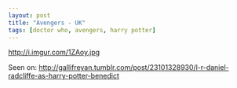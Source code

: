 ```yaml
---
layout: post
title: "Avengers - UK"
tags: [doctor who, avengers, harry potter]
---
```


http://i.imgur.com/1ZAoy.jpg

Seen on: http://gallifreyan.tumblr.com/post/23101328930/l-r-daniel-radcliffe-as-harry-potter-benedict